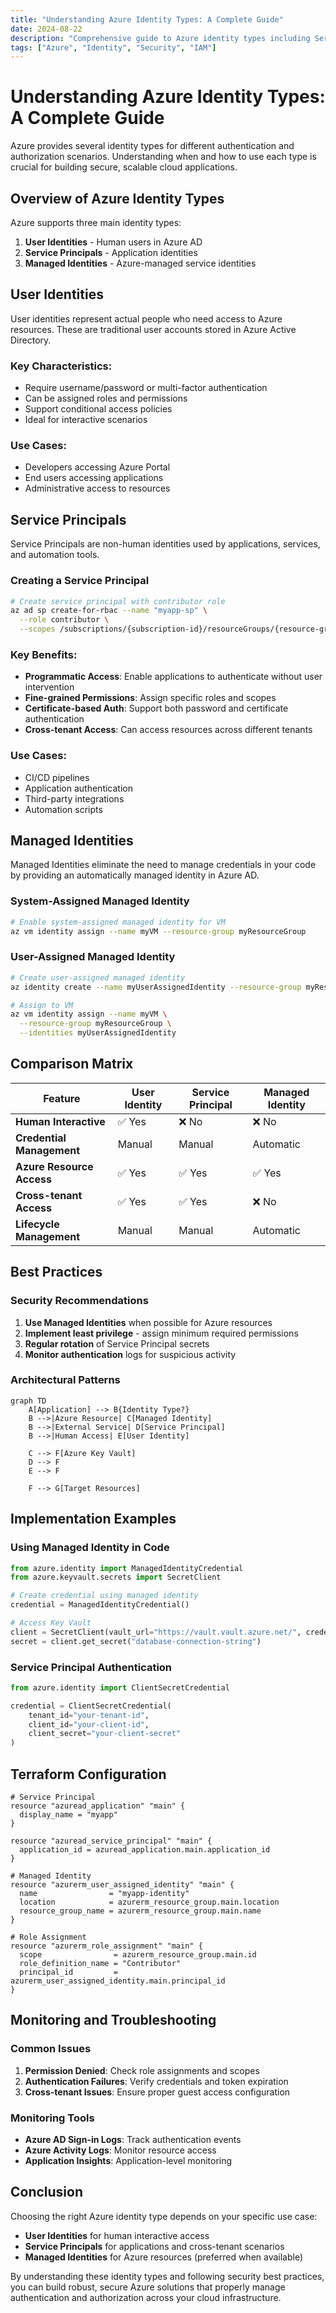 ```yaml
---
title: "Understanding Azure Identity Types: A Complete Guide"
date: 2024-08-22
description: "Comprehensive guide to Azure identity types including Service Principals, Managed Identities, and User Identities with practical examples"
tags: ["Azure", "Identity", "Security", "IAM"]
---
```


# Understanding Azure Identity Types: A Complete Guide

Azure provides several identity types for different authentication and authorization scenarios. Understanding when and how to use each type is crucial for building secure, scalable cloud applications.

## Overview of Azure Identity Types

Azure supports three main identity types:

1. **User Identities** - Human users in Azure AD
2. **Service Principals** - Application identities  
3. **Managed Identities** - Azure-managed service identities

## User Identities

User identities represent actual people who need access to Azure resources. These are traditional user accounts stored in Azure Active Directory.

### Key Characteristics:
- Require username/password or multi-factor authentication
- Can be assigned roles and permissions
- Support conditional access policies
- Ideal for interactive scenarios

### Use Cases:
- Developers accessing Azure Portal
- End users accessing applications
- Administrative access to resources

## Service Principals

Service Principals are non-human identities used by applications, services, and automation tools.

### Creating a Service Principal

```bash
# Create service principal with contributor role
az ad sp create-for-rbac --name "myapp-sp" \
  --role contributor \
  --scopes /subscriptions/{subscription-id}/resourceGroups/{resource-group}
```

### Key Benefits:
- **Programmatic Access**: Enable applications to authenticate without user intervention
- **Fine-grained Permissions**: Assign specific roles and scopes
- **Certificate-based Auth**: Support both password and certificate authentication
- **Cross-tenant Access**: Can access resources across different tenants

### Use Cases:
- CI/CD pipelines
- Application authentication
- Third-party integrations
- Automation scripts

## Managed Identities

Managed Identities eliminate the need to manage credentials in your code by providing an automatically managed identity in Azure AD.

### System-Assigned Managed Identity

```bash
# Enable system-assigned managed identity for VM
az vm identity assign --name myVM --resource-group myResourceGroup
```

### User-Assigned Managed Identity

```bash
# Create user-assigned managed identity
az identity create --name myUserAssignedIdentity --resource-group myResourceGroup

# Assign to VM
az vm identity assign --name myVM \
  --resource-group myResourceGroup \
  --identities myUserAssignedIdentity
```

## Comparison Matrix

| Feature | User Identity | Service Principal | Managed Identity |
|---------|---------------|------------------|------------------|
| **Human Interactive** | ✅ Yes | ❌ No | ❌ No |
| **Credential Management** | Manual | Manual | Automatic |
| **Azure Resource Access** | ✅ Yes | ✅ Yes | ✅ Yes |
| **Cross-tenant Access** | ✅ Yes | ✅ Yes | ❌ No |
| **Lifecycle Management** | Manual | Manual | Automatic |

## Best Practices

### Security Recommendations

1. **Use Managed Identities** when possible for Azure resources
2. **Implement least privilege** - assign minimum required permissions
3. **Regular rotation** of Service Principal secrets
4. **Monitor authentication** logs for suspicious activity

### Architectural Patterns

```mermaid
graph TD
    A[Application] --> B{Identity Type?}
    B -->|Azure Resource| C[Managed Identity]
    B -->|External Service| D[Service Principal]  
    B -->|Human Access| E[User Identity]
    
    C --> F[Azure Key Vault]
    D --> F
    E --> F
    
    F --> G[Target Resources]
```

## Implementation Examples

### Using Managed Identity in Code

```python
from azure.identity import ManagedIdentityCredential
from azure.keyvault.secrets import SecretClient

# Create credential using managed identity
credential = ManagedIdentityCredential()

# Access Key Vault
client = SecretClient(vault_url="https://vault.vault.azure.net/", credential=credential)
secret = client.get_secret("database-connection-string")
```

### Service Principal Authentication

```python
from azure.identity import ClientSecretCredential

credential = ClientSecretCredential(
    tenant_id="your-tenant-id",
    client_id="your-client-id", 
    client_secret="your-client-secret"
)
```

## Terraform Configuration

```hcl
# Service Principal
resource "azuread_application" "main" {
  display_name = "myapp"
}

resource "azuread_service_principal" "main" {
  application_id = azuread_application.main.application_id
}

# Managed Identity
resource "azurerm_user_assigned_identity" "main" {
  name                = "myapp-identity"
  location            = azurerm_resource_group.main.location
  resource_group_name = azurerm_resource_group.main.name
}

# Role Assignment
resource "azurerm_role_assignment" "main" {
  scope                = azurerm_resource_group.main.id
  role_definition_name = "Contributor"
  principal_id         = azurerm_user_assigned_identity.main.principal_id
}
```

## Monitoring and Troubleshooting

### Common Issues

1. **Permission Denied**: Check role assignments and scopes
2. **Authentication Failures**: Verify credentials and token expiration
3. **Cross-tenant Issues**: Ensure proper guest access configuration

### Monitoring Tools

- **Azure AD Sign-in Logs**: Track authentication events
- **Azure Activity Logs**: Monitor resource access
- **Application Insights**: Application-level monitoring

## Conclusion

Choosing the right Azure identity type depends on your specific use case:

- **User Identities** for human interactive access
- **Service Principals** for applications and cross-tenant scenarios  
- **Managed Identities** for Azure resources (preferred when available)

By understanding these identity types and following security best practices, you can build robust, secure Azure solutions that properly manage authentication and authorization across your cloud infrastructure.